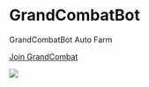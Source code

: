 # GrandCombatBot
GrandCombatBot Auto Farm

[Join GrandCombat](https://t.me/grandcombat_bot/start?startapp=rbQNd0lQ7E__clan=c8ec3d17-6178-4a4e-978f-dc2c6fa380af)

![](http://visit.parselecom.com/Api/Visit/34/DE4C8A)
